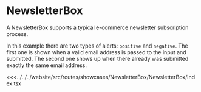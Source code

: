 # NewsletterBox

A NewsletterBox supports a typical e-commerce newsletter subscription process.

In this example there are two types of alerts: `positive` and `negative`. The first one is shown when a valid email address is passed to the input and submitted. The second one shows up when there already was submitted exactly the same email address.

<Showcase showcase-name="NewsletterBox/NewsletterBox" style="min-height:340px">

<<<../../../website/src/routes/showcases/NewsletterBox/NewsletterBox/index.tsx

</Showcase>
